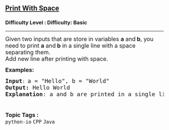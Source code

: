 <h2><a href="https://www.geeksforgeeks.org/problems/print-with-space/1?page=1&difficulty=Basic&status=unsolved,attempted&sortBy=accuracy">Print With Space</a></h2><h3>Difficulty Level : Difficulty: Basic</h3><hr><div class="problems_problem_content__Xm_eO"><p><span style="font-size: 18px;">Given two inputs that are store in variables <strong>a</strong> and<strong> b</strong>, you need to print <strong>a</strong> and<strong> b</strong> in a single line with a space separating them.<br></span><span style="font-size: 18px;">Add new line after printing with space.</span></p>
<p><span style="font-size: 18px;"><strong>Examples:</strong></span></p>
<pre><span style="font-size: 18px;"><strong>Input</strong></span>: <span style="font-size: 18px;">a = "Hello", b = "World"
<strong>Output:</strong> Hello World
<strong>Explanation</strong>: a and b are printed in a single line and a space separates them.
</span></pre></div><br><p><span style=font-size:18px><strong>Topic Tags : </strong><br><code>python-io</code>&nbsp;<code>CPP</code>&nbsp;<code>Java</code>&nbsp;